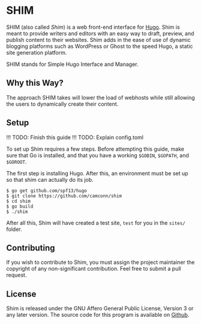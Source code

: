# SHIM

SHIM (also called *Shim*) is a web front-end interface for [Hugo](https://github.com/spf13/hugo).
Shim is meant to provide writers and editors with an easy way to draft, preview,
and publish content to their websites. Shim adds in the ease of use of dynamic
blogging platforms such as WordPress or Ghost to the speed Hugo, a static site
generation platform.

SHIM stands for Simple Hugo Interface and Manager.

## Why this Way?

The approach SHIM takes will lower the load of webhosts while still allowing the
users to dynamically create their content.

## Setup
!!! TODO: Finish this guide
!!! TODO: Explain config.toml

To set up Shim requires a few steps. Before attempting this guide, make sure that
Go is installed, and that you have a working `$GOBIN`, `$GOPATH`, and `$GOROOT`.

The first step is installing Hugo. After this, an environment must be set up so
that shim can actually do its job.

```
$ go get github.com/spf13/hugo
$ git clone https://github.com/camconn/shim
$ cd shim
$ go build
$ ./shim
```

After all this, Shim will have created a test site, `test` for you in the `sites/` folder.

## Contributing
If you wish to contribute to Shim, you must assign the project maintainer the copyright
of any non-significant contribution. Feel free to submit a pull request.

## License
Shim is released under the GNU Affero General Public License, Version 3 or any
later version.  The source code for this program is available on
[Github](https://github.com/camconn/shim).
